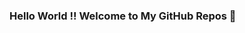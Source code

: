 ### Hello World !! Welcome to My GitHub Repos 👋

<!--
**himanjanpati/himanjanpati** is a ✨ _special_ ✨ repository because its `README.md` (this file) appears on your GitHub profile.

<a href = "https://user-images.githubusercontent.com/23727056/87433896-78ae9700-c607-11ea-9ca6-9cdbe3f67998.jpg">
  <img src="https://user-images.githubusercontent.com/23727056/87433896-78ae9700-c607-11ea-9ca6-9cdbe3f67998.jpg">
  </a>

- 🔭 I’m currently working on Microsoft 365 Technolgies like SharePoint, PowerPlatform, Teams and cloud platforms like Azure
- 🌱 I’m currently learning SharePoint and Azure highly scalable application development
- 👯 I’m looking to collaborate on creating SharePoint intranet portal
- 🤔 I’m looking for help with SPFx webparts and Graph API
- 💬 Ask me about SharePoint online and MS 365 
- 📫 How to reach me: Feel free to connect me over email Himanjan.pati@outlook.com
- ⚡ Fun fact: Hope you will enjoy !!
